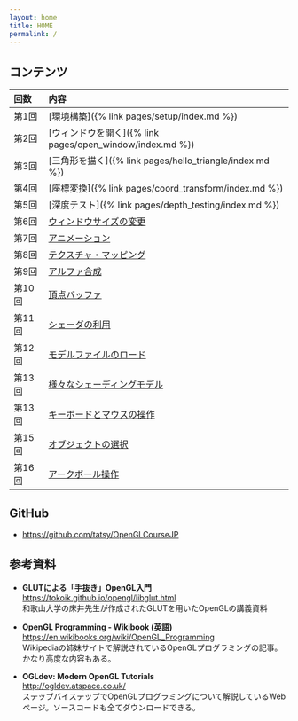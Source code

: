 ```yaml
---
layout: home
title: HOME
permalink: /
---
```


## コンテンツ

| 回数 | 内容 |
|:-----|:-----|
| 第1回 | [環境構築]({% link pages/setup/index.md %}) |
| 第2回 | [ウィンドウを開く]({% link pages/open_window/index.md %}) | 
| 第3回 | [三角形を描く]({% link pages/hello_triangle/index.md %}) | 
| 第4回 | [座標変換]({% link pages/coord_transform/index.md %}) |
| 第5回 | [深度テスト]({% link pages/depth_testing/index.md %}) |
| 第6回 | [ウィンドウサイズの変更](src/window_resizing) |
| 第7回 | [アニメーション](src/animation) |
| 第8回 | [テクスチャ・マッピング](src/texture_mapping) |
| 第9回 | [アルファ合成](src/alpha_blending) |
| 第10回 | [頂点バッファ](src/vertex_buffer) |
| 第11回 | [シェーダの利用](src/hello_shader) |
| 第12回 | [モデルファイルのロード](src/model_loading) |
| 第13回 | [様々なシェーディングモデル](src/shading_models) |
| 第13回 | [キーボードとマウスの操作](src/keyboard_and_mouse) |
| 第15回 | [オブジェクトの選択](src/object_selection) |
| 第16回 | [アークボール操作](src/arcball_control) |

## GitHub

* <https://github.com/tatsy/OpenGLCourseJP>

## 参考資料

* **GLUTによる「手抜き」OpenGL入門**  
  <https://tokoik.github.io/opengl/libglut.html>  
  和歌山大学の床井先生が作成されたGLUTを用いたOpenGLの講義資料

* **OpenGL Programming - Wikibook (英語)**  
  <https://en.wikibooks.org/wiki/OpenGL_Programming>  
  Wikipediaの姉妹サイトで解説されているOpenGLプログラミングの記事。かなり高度な内容もある。

* **OGLdev: Modern OpenGL Tutorials**  
  <http://ogldev.atspace.co.uk/>  
  ステップバイステップでOpenGLプログラミングについて解説しているWebページ。ソースコードも全てダウンロードできる。


